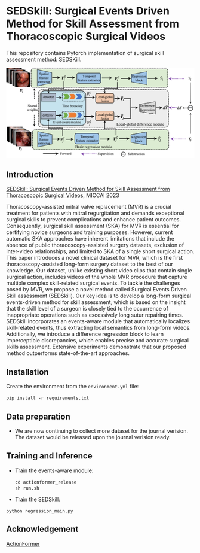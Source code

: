# SEDSkill: Surgical Events Driven Method for Skill Assessment from Thoracoscopic Surgical Videos

This repository contains Pytorch implementation of surgical skill assessment method: SEDSKill.

![method](./figures/fig_architecture.png)

## Introduction

[SEDSkill: Surgical Events Driven Method for Skill Assessment from Thoracoscopic Surgical Videos](), MICCAI 2023

Thoracoscopy-assisted mitral valve replacement (MVR) is a crucial treatment for patients with mitral regurgitation and demands exceptional surgical skills to prevent complications and enhance patient outcomes. Consequently, surgical skill assessment (SKA) for MVR is essential for certifying novice surgeons and training purposes. However, current automatic SKA approaches have inherent limitations that include the absence of public thoracoscopy-assisted surgery datasets, exclusion of inter-video relationships, and limited to SKA of a single short surgical action. This paper introduces a novel clinical dataset for MVR, which is the first thoracoscopy-assisted long-form surgery dataset to the best of our knowledge. Our dataset, unlike existing short video clips that contain single surgical action, includes videos of the whole MVR procedure that capture multiple complex skill-related surgical events. To tackle the challenges posed by MVR, we propose a novel method called Surgical Events Driven Skill assessment (SEDSkill). Our key idea is to develop a long-form surgical events-driven method for skill assessment, which is based on the insight that the skill level of a surgeon is closely tied to the occurrence of inappropriate operations such as excessively long sutur repairing times. SEDSkill incorporates an events-aware module that automatically localizes skill-related events, thus extracting local semantics from long-form videos. Additionally, we introduce a difference regression block to learn imperceptible discrepancies, which enables precise and accurate surgical skills assessment. Extensive experiments demonstrate that our proposed method outperforms state-of-the-art approaches.

## Installation

Create the environment from the `environment.yml` file:

```
pip install -r requirements.txt
```

## Data preparation

* We are now continuing to collect more dataset for the journal verision. The dataset would be released upon the journal verision ready.

## Training and Inference

* Train the events-aware module:
  ```
  cd actionformer_release
  sh run.sh
  ```
* Train the SEDSkill:
```
python regression_main.py
```


## Acknowledgement

[ActionFormer](https://github.com/happyharrycn/actionformer_release)